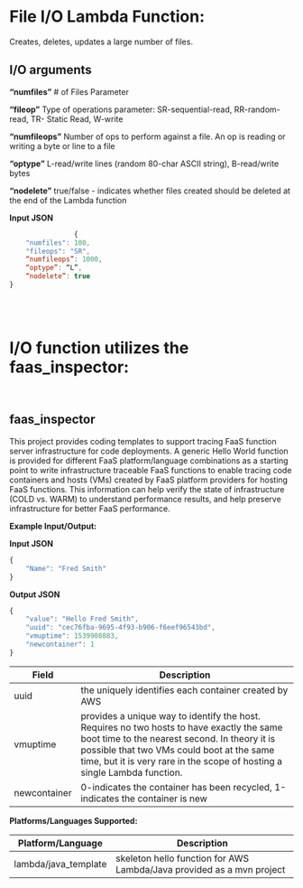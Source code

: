 #  File I/O Lambda Function:
Creates, deletes, updates a large number of files.

##  I/O arguments
**“numfiles”**	# of Files Parameter

**“fileop”** 	Type of operations parameter: SR-sequential-read, RR-random-read, TR- Static Read,  W-write
		
**“numfileops”**	Number of ops to perform against a file.  An op is reading or writing a byte or line to a file

 **“optype”**	L-read/write lines (random 80-char ASCII string), B-read/write bytes

**“nodelete”**	true/false - indicates whether files created should be deleted at the end of the Lambda function

**Input JSON**
```javascript
         		{
	"numfiles": 100,
	"fileops": "SR",
	“numfileops”: 1000,
	“optype”: “L”,
	“nodelete”: true
}
```

<br/><br/>

# I/O function utilizes the faas_inspector:<br/><br/>


## faas_inspector

This project provides coding templates to support tracing FaaS function server infrastructure for code deployments.
A generic Hello World function is provided for different FaaS platform/language combinations as a starting point to write infrastructure traceable FaaS functions to enable tracing code containers and hosts (VMs) created by FaaS platform providers for hosting FaaS functions.  This information can help verify the state of infrastructure (COLD vs. WARM) to understand performance results, and help preserve infrastructure for better FaaS performance.

__**Example Input/Output:**__

**Input JSON**
```javascript
{
	"Name": "Fred Smith"
}
```

**Output JSON**
```javascript
{
	"value": "Hello Fred Smith",
	"uuid": "cec76fba-9695-4f93-b906-f6eef96543bd",
	"vmuptime": 1539908883,
	"newcontainer": 1
}
```
| **Field** | **Description** |
| --------- | --------------- |
| uuid | the uniquely identifies each container created by AWS |
| vmuptime | provides a unique way to identify the host.  Requires no two hosts to have exactly the same boot time to the nearest second.  In theory it is possible that two VMs could boot at the same time, but it is very rare in the scope of hosting a single Lambda function. |
| newcontainer | 0-indicates the container has been recycled, 1-indicates the container is new |

**Platforms/Languages Supported:**

| **Platform/Language** | **Description** |
| --------------------- | --------------- |
| lambda/java_template | skeleton hello function for AWS Lambda/Java provided as a mvn project |
